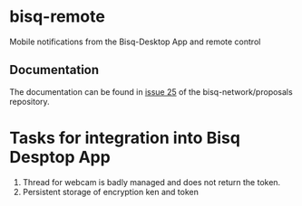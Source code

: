 # bisq-remote
Mobile notifications from the Bisq-Desktop App and remote control

## Documentation
The documentation can be found in [issue 25](https://github.com/bisq-network/proposals/issues/25) of the bisq-network/proposals repository.


# Tasks for integration into Bisq Desptop App

1. Thread for webcam is badly managed and does not return the token.
1. Persistent storage of encryption ken and token
